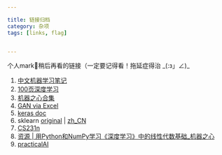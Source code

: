 ```yaml
---

title: 链接归档
category: 杂项
tags: [links, flag]


---
```


个人mark📌稍后再看的链接（一定要记得看！拖延症得治 \_(:з」∠)\_

<!--more-->

1.  [中文机器学习笔记](https://wei2624.github.io/machine%20learning/Machine-Learning-Notes/)
2.  [100页深度学习](http://themlbook.com/wiki/doku.php)
3.  [机器之心合集](https://mp.weixin.qq.com/s/0oWP61o7fP-x3ir5KSHT4Q)
4.  [GAN via Excel](https://mp.weixin.qq.com/s/ZXBOk8urm9vV-fizmTvQyA)
5.  [keras doc](https://keras.io/zh/)
6.  sklearn [original](https://scikit-learn.org/stable/documentation.html) | [zh_CN](http://cwiki.apachecn.org/pages/viewpage.action?pageId=10030181)
7.  [CS231n](https://zhuanlan.zhihu.com/p/21930884)
8.  [资源 | 用Python和NumPy学习《深度学习》中的线性代数基础_机器之心](https://mp.weixin.qq.com/s/hNd3CQkyTw8dM25jrIT3NQ)
9.  [practicalAI](https://github.com/GokuMohandas/practicalAI/)